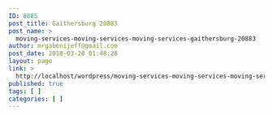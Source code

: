 ```yaml
---
ID: 8885
post_title: Gaithersburg 20883
post_name: >
  moving-services-moving-services-moving-services-gaithersburg-20883
author: mrgabonijeff@gmail.com
post_date: 2018-03-28 01:48:28
layout: page
link: >
  http://localhost/wordpress/moving-services-moving-services-moving-services-gaithersburg-20883/
published: true
tags: [ ]
categories: [ ]
---
```

